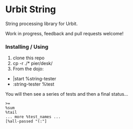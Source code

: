 # Urbit String

String processing library for Urbit.

Work in progress, feedback and pull requests welcome!

### Installing / Using

1. clone this repo
1. cp -r ./* pier/desk/
1. From the dojo:
  * |start %string-tester
  * :string-tester %test

You will then see a series of tests and then a final status...

```
>=
%sum
%tail
... more %test_names ...
[%all-passed "(:"]
```

